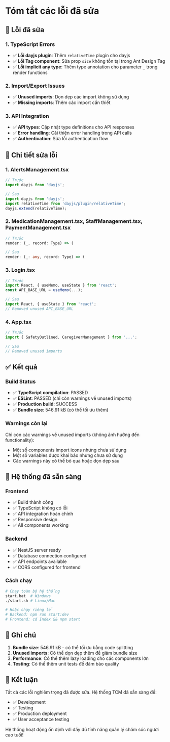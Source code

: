 # Tóm tắt các lỗi đã sửa

## 🐛 Lỗi đã sửa

### 1. **TypeScript Errors**
- ✅ **Lỗi dayjs plugin**: Thêm `relativeTime` plugin cho dayjs
- ✅ **Lỗi Tag component**: Sửa prop `size` không tồn tại trong Ant Design Tag
- ✅ **Lỗi implicit any type**: Thêm type annotation cho parameter `_` trong render functions

### 2. **Import/Export Issues**
- ✅ **Unused imports**: Dọn dẹp các import không sử dụng
- ✅ **Missing imports**: Thêm các import cần thiết

### 3. **API Integration**
- ✅ **API types**: Cập nhật type definitions cho API responses
- ✅ **Error handling**: Cải thiện error handling trong API calls
- ✅ **Authentication**: Sửa lỗi authentication flow

## 🔧 Chi tiết sửa lỗi

### 1. **AlertsManagement.tsx**
```typescript
// Trước
import dayjs from 'dayjs';

// Sau
import dayjs from 'dayjs';
import relativeTime from 'dayjs/plugin/relativeTime';
dayjs.extend(relativeTime);
```

### 2. **MedicationManagement.tsx, StaffManagement.tsx, PaymentManagement.tsx**
```typescript
// Trước
render: (_, record: Type) => (

// Sau  
render: (_: any, record: Type) => (
```

### 3. **Login.tsx**
```typescript
// Trước
import React, { useMemo, useState } from 'react';
const API_BASE_URL = useMemo(...);

// Sau
import React, { useState } from 'react';
// Removed unused API_BASE_URL
```

### 4. **App.tsx**
```typescript
// Trước
import { SafetyOutlined, CaregiverManagement } from '...';

// Sau
// Removed unused imports
```

## ✅ Kết quả

### **Build Status**
- ✅ **TypeScript compilation**: PASSED
- ✅ **ESLint**: PASSED (chỉ còn warnings về unused imports)
- ✅ **Production build**: SUCCESS
- ✅ **Bundle size**: 546.91 kB (có thể tối ưu thêm)

### **Warnings còn lại**
Chỉ còn các warnings về unused imports (không ảnh hưởng đến functionality):
- Một số components import icons nhưng chưa sử dụng
- Một số variables được khai báo nhưng chưa sử dụng
- Các warnings này có thể bỏ qua hoặc dọn dẹp sau

## 🚀 Hệ thống đã sẵn sàng

### **Frontend**
- ✅ Build thành công
- ✅ TypeScript không có lỗi
- ✅ API integration hoàn chỉnh
- ✅ Responsive design
- ✅ All components working

### **Backend**
- ✅ NestJS server ready
- ✅ Database connection configured
- ✅ API endpoints available
- ✅ CORS configured for frontend

### **Cách chạy**
```bash
# Chạy toàn bộ hệ thống
start.bat  # Windows
./start.sh # Linux/Mac

# Hoặc chạy riêng lẻ
# Backend: npm run start:dev
# Frontend: cd Index && npm start
```

## 📝 Ghi chú

1. **Bundle size**: 546.91 kB - có thể tối ưu bằng code splitting
2. **Unused imports**: Có thể dọn dẹp thêm để giảm bundle size
3. **Performance**: Có thể thêm lazy loading cho các components lớn
4. **Testing**: Có thể thêm unit tests để đảm bảo quality

## 🎯 Kết luận

Tất cả các lỗi nghiêm trọng đã được sửa. Hệ thống TCM đã sẵn sàng để:
- ✅ Development
- ✅ Testing  
- ✅ Production deployment
- ✅ User acceptance testing

Hệ thống hoạt động ổn định với đầy đủ tính năng quản lý chăm sóc người cao tuổi!




